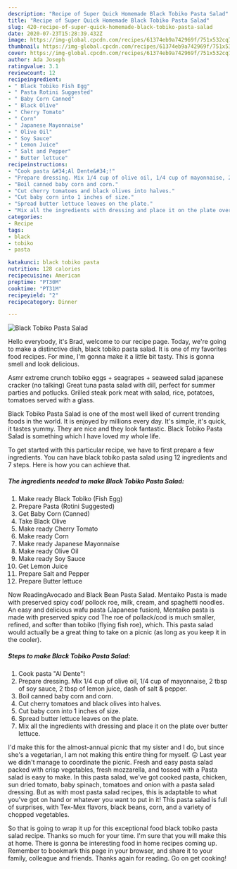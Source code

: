 ```yaml
---
description: "Recipe of Super Quick Homemade Black Tobiko Pasta Salad"
title: "Recipe of Super Quick Homemade Black Tobiko Pasta Salad"
slug: 420-recipe-of-super-quick-homemade-black-tobiko-pasta-salad
date: 2020-07-23T15:28:39.432Z
image: https://img-global.cpcdn.com/recipes/61374eb9a742969f/751x532cq70/black-tobiko-pasta-salad-recipe-main-photo.jpg
thumbnail: https://img-global.cpcdn.com/recipes/61374eb9a742969f/751x532cq70/black-tobiko-pasta-salad-recipe-main-photo.jpg
cover: https://img-global.cpcdn.com/recipes/61374eb9a742969f/751x532cq70/black-tobiko-pasta-salad-recipe-main-photo.jpg
author: Ada Joseph
ratingvalue: 3.1
reviewcount: 12
recipeingredient:
- " Black Tobiko Fish Egg"
- " Pasta Rotini Suggested"
- " Baby Corn Canned"
- " Black Olive"
- " Cherry Tomato"
- " Corn"
- " Japanese Mayonnaise"
- " Olive Oil"
- " Soy Sauce"
- " Lemon Juice"
- " Salt and Pepper"
- " Butter lettuce"
recipeinstructions:
- "Cook pasta &#34;Al Dente&#34;!"
- "Prepare dressing. Mix 1/4 cup of olive oil, 1/4 cup of mayonnaise, 2 tbsp of soy sauce, 2 tbsp of lemon juice, dash of salt &amp; pepper."
- "Boil canned baby corn and corn."
- "Cut cherry tomatoes and black olives into halves."
- "Cut baby corn into 1 inches of size."
- "Spread butter lettuce leaves on the plate."
- "Mix all the ingredients with dressing and place it on the plate over butter lettuce."
categories:
- Recipe
tags:
- black
- tobiko
- pasta

katakunci: black tobiko pasta 
nutrition: 128 calories
recipecuisine: American
preptime: "PT30M"
cooktime: "PT31M"
recipeyield: "2"
recipecategory: Dinner

---
```



![Black Tobiko Pasta Salad](https://img-global.cpcdn.com/recipes/61374eb9a742969f/751x532cq70/black-tobiko-pasta-salad-recipe-main-photo.jpg)

Hello everybody, it's Brad, welcome to our recipe page. Today, we're going to make a distinctive dish, black tobiko pasta salad. It is one of my favorites food recipes. For mine, I'm gonna make it a little bit tasty. This is gonna smell and look delicious.

Asmr extreme crunch tobiko eggs + seagrapes + seaweed salad japanese cracker (no talking) Great tuna pasta salad with dill, perfect for summer parties and potlucks. Grilled steak pork meat with salad, rice, potatoes, tomatoes served with a glass.

Black Tobiko Pasta Salad is one of the most well liked of current trending foods in the world. It is enjoyed by millions every day. It's simple, it's quick, it tastes yummy. They are nice and they look fantastic. Black Tobiko Pasta Salad is something which I have loved my whole life.


To get started with this particular recipe, we have to first prepare a few ingredients. You can have black tobiko pasta salad using 12 ingredients and 7 steps. Here is how you can achieve that.

<!--inarticleads1-->

##### The ingredients needed to make Black Tobiko Pasta Salad:

1. Make ready  Black Tobiko (Fish Egg)
1. Prepare  Pasta (Rotini Suggested)
1. Get  Baby Corn (Canned)
1. Take  Black Olive
1. Make ready  Cherry Tomato
1. Make ready  Corn
1. Make ready  Japanese Mayonnaise
1. Make ready  Olive Oil
1. Make ready  Soy Sauce
1. Get  Lemon Juice
1. Prepare  Salt and Pepper
1. Prepare  Butter lettuce


Now ReadingAvocado and Black Bean Pasta Salad. Mentaiko Pasta is made with preserved spicy cod/ pollock roe, milk, cream, and spaghetti noodles. An easy and delicious wafu pasta (Japanese fusion), Mentaiko pasta is made with preserved spicy cod The roe of pollack/cod is much smaller, refined, and softer than tobiko (flying fish roe), which. This pasta salad would actually be a great thing to take on a picnic (as long as you keep it in the cooler). 

<!--inarticleads2-->

##### Steps to make Black Tobiko Pasta Salad:

1. Cook pasta &#34;Al Dente&#34;!
1. Prepare dressing. Mix 1/4 cup of olive oil, 1/4 cup of mayonnaise, 2 tbsp of soy sauce, 2 tbsp of lemon juice, dash of salt &amp; pepper.
1. Boil canned baby corn and corn.
1. Cut cherry tomatoes and black olives into halves.
1. Cut baby corn into 1 inches of size.
1. Spread butter lettuce leaves on the plate.
1. Mix all the ingredients with dressing and place it on the plate over butter lettuce.


I&#39;d make this for the almost-annual picnic that my sister and I do, but since she&#39;s a vegetarian, I am not making this entire thing for myself. 😛 Last year we didn&#39;t manage to coordinate the picnic. Fresh and easy pasta salad packed with crisp vegetables, fresh mozzarella, and tossed with a Pasta salad is easy to make. In this pasta salad, we&#39;ve got cooked pasta, chicken, sun dried tomato, baby spinach, tomatoes and onion with a pasta salad dressing. But as with most pasta salad recipes, this is adaptable to what you&#39;ve got on hand or whatever you want to put in it! This pasta salad is full of surprises, with Tex-Mex flavors, black beans, corn, and a variety of chopped vegetables. 

So that is going to wrap it up for this exceptional food black tobiko pasta salad recipe. Thanks so much for your time. I'm sure that you will make this at home. There is gonna be interesting food in home recipes coming up. Remember to bookmark this page in your browser, and share it to your family, colleague and friends. Thanks again for reading. Go on get cooking!
